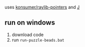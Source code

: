 uses [konsumer/raylib-pointers](https://github.com/konsumer/raylib-pointers) and [J](https://www.jsoftware.com/#/)
## run on windows
1. download code
2. run `run-puzzle-beads.bat`
